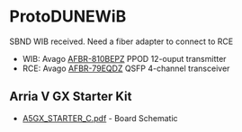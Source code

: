 # ProtoDUNEWiB

SBND WIB received.  Need a fiber adapter to connect to RCE

 * WIB:  Avago [AFBR-810BEPZ](http://media.digikey.com/pdf/Data%20Sheets/Avago%20PDFs/AFBR-(810,820)ByyyZ_Br.pdf) PPOD 12-ouput transmitter
 * RCE:  Avago [AFBR-79EQDZ](http://www.fit-foxconn.com/Images/Products/Spec/AFBR-79EQDZ_20160510175054483.pdf) QSFP 4-channel transceiver


## Arria V GX Starter Kit

 * [A5GX_STARTER_C.pdf](http://ohm.bu.edu/~hazen/DUNE/ArriaV_GX_SK/A5GX_STARTER_C.pdf) - Board Schematic

